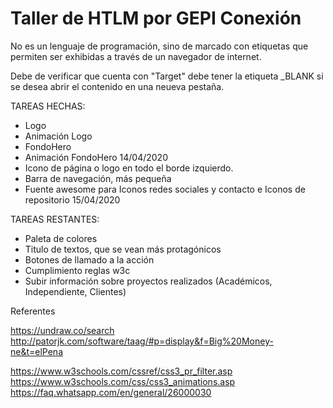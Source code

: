# Taller de HTLM por GEPI Conexión

No es un lenguaje de programación, sino de marcado con etiquetas que permiten ser exhibidas a través de un navegador de internet.


<a>  Debe de verificar que cuenta con "Target" debe tener la etiqueta _BLANK si se desea abrir el contenido en una neueva pestaña.



TAREAS HECHAS:
- Logo
- Animación Logo
- FondoHero
- Animación FondoHero
14/04/2020
- Icono de página o logo en todo el borde izquierdo.
- Barra de navegación, más pequeña
- Fuente awesome para Iconos redes sociales y contacto e Iconos de repositorio
15/04/2020


TAREAS RESTANTES:
- Paleta de colores
- Titulo de textos, que se vean más protagónicos
- Botones de llamado a la acción
- Cumplimiento reglas w3c
- Subir información sobre proyectos realizados (Académicos, Independiente, Clientes)


Referentes


https://undraw.co/search
http://patorjk.com/software/taag/#p=display&f=Big%20Money-ne&t=elPena


https://www.w3schools.com/cssref/css3_pr_filter.asp
https://www.w3schools.com/css/css3_animations.asp
https://faq.whatsapp.com/en/general/26000030
